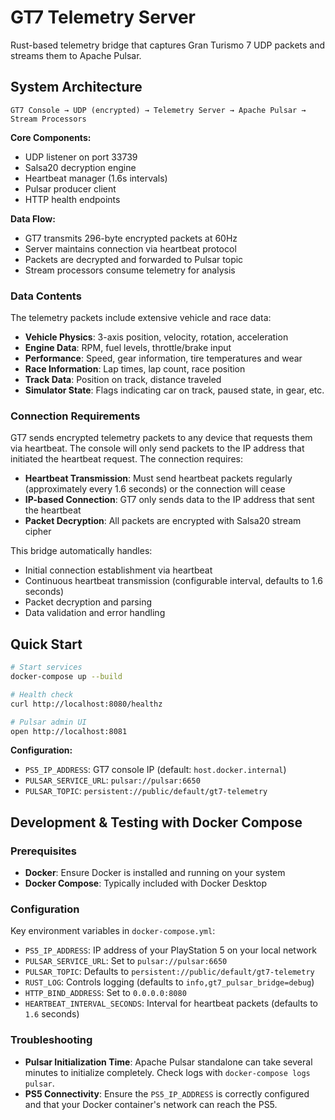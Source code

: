 # GT7 Telemetry Server

Rust-based telemetry bridge that captures Gran Turismo 7 UDP packets and streams them to Apache Pulsar.

## System Architecture

```
GT7 Console → UDP (encrypted) → Telemetry Server → Apache Pulsar → Stream Processors
```

**Core Components:**

- UDP listener on port 33739
- Salsa20 decryption engine
- Heartbeat manager (1.6s intervals)
- Pulsar producer client
- HTTP health endpoints

**Data Flow:**

- GT7 transmits 296-byte encrypted packets at 60Hz
- Server maintains connection via heartbeat protocol
- Packets are decrypted and forwarded to Pulsar topic
- Stream processors consume telemetry for analysis

### Data Contents

The telemetry packets include extensive vehicle and race data:

- **Vehicle Physics**: 3-axis position, velocity, rotation, acceleration
- **Engine Data**: RPM, fuel levels, throttle/brake input
- **Performance**: Speed, gear information, tire temperatures and wear
- **Race Information**: Lap times, lap count, race position
- **Track Data**: Position on track, distance traveled
- **Simulator State**: Flags indicating car on track, paused state, in gear, etc.

### Connection Requirements

GT7 sends encrypted telemetry packets to any device that requests them via heartbeat. The console will only send packets to the IP address that initiated the heartbeat request. The connection requires:

- **Heartbeat Transmission**: Must send heartbeat packets regularly (approximately every 1.6 seconds) or the connection will cease
- **IP-based Connection**: GT7 only sends data to the IP address that sent the heartbeat
- **Packet Decryption**: All packets are encrypted with Salsa20 stream cipher

This bridge automatically handles:

- Initial connection establishment via heartbeat
- Continuous heartbeat transmission (configurable interval, defaults to 1.6 seconds)
- Packet decryption and parsing
- Data validation and error handling

## Quick Start

```bash
# Start services
docker-compose up --build

# Health check
curl http://localhost:8080/healthz

# Pulsar admin UI
open http://localhost:8081
```

**Configuration:**

- `PS5_IP_ADDRESS`: GT7 console IP (default: `host.docker.internal`)
- `PULSAR_SERVICE_URL`: `pulsar://pulsar:6650`
- `PULSAR_TOPIC`: `persistent://public/default/gt7-telemetry`

## Development & Testing with Docker Compose

### Prerequisites

- **Docker**: Ensure Docker is installed and running on your system
- **Docker Compose**: Typically included with Docker Desktop

### Configuration

Key environment variables in `docker-compose.yml`:

- `PS5_IP_ADDRESS`: IP address of your PlayStation 5 on your local network
- `PULSAR_SERVICE_URL`: Set to `pulsar://pulsar:6650`
- `PULSAR_TOPIC`: Defaults to `persistent://public/default/gt7-telemetry`
- `RUST_LOG`: Controls logging (defaults to `info,gt7_pulsar_bridge=debug`)
- `HTTP_BIND_ADDRESS`: Set to `0.0.0.0:8080`
- `HEARTBEAT_INTERVAL_SECONDS`: Interval for heartbeat packets (defaults to `1.6` seconds)

### Troubleshooting

- **Pulsar Initialization Time**: Apache Pulsar standalone can take several minutes to initialize completely. Check logs with `docker-compose logs pulsar`.
- **PS5 Connectivity**: Ensure the `PS5_IP_ADDRESS` is correctly configured and that your Docker container's network can reach the PS5.
